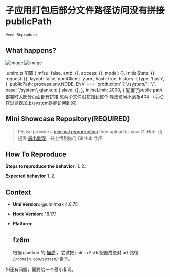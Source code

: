 # 子应用打包后部分文件路径访问没有拼接publicPath

`Need Reproduce`

  <!--
感谢您向我们反馈问题，为了高效的解决问题，我们期望你能提供以下信息：
-->

## What happens?

![image](https://github.com/umijs/umi/assets/35585258/b3dac40e-8a85-452b-baa7-1576704e3bec)
![image](https://github.com/umijs/umi/assets/35585258/fb6c54ca-bfe4-4236-9621-ea681bb16afc)

<!-- A clear and concise description of what the bug is. -->
<!-- 清晰的描述下遇到的问题。-->

.umirc.ts 配置
{
mfsu: false,
antd: {},
access: {},
model: {},
initialState: {},
request: {},
layout: false,
npmClient: 'yarn',
hash: true,
history: {
type: 'hash',
},
publicPath: process.env.NODE_ENV === 'production' ? '/system/' : '/',
base: '/system',
qiankun: {
slave: {},
},
inlineLimit: 2000,
}
配置了public path 部署时大部分页面都有拼接 就两个文件没拼接到这个 导致访问不到报404
（手动在浏览器加上/system是能访问到的）

## Mini Showcase Repository(REQUIRED)

> Please provide a [minimal reproduction](https://stackoverflow.com/help/minimal-reproducible-example) then upload to your GitHub. 请提供 [最小重现](https://stackoverflow.com/help/minimal-reproducible-example)，并上传到你的 GitHub 仓库

<!-- 为节约大家的时间，无复现步骤的 ISSUE 会被关闭，提供之后再 REOPEN -->
<!-- YOUR_REPOSITORY_URL on github or stackbliz -->

## How To Reproduce

**Steps to reproduce the behavior:** 1. 2.

**Expected behavior** 1. 2.

<!-- 请提供复现链接/步骤，错误日志以及相关配置 -->

## Context

- **Umi Version**: @umi/max 4.0.75
- **Node Version**: 18.17.1
- **Platform**:

  ## fz6m

  根据 qiankun 的 [描述](https://qiankun.umijs.org/zh/faq#b-%E4%BD%BF%E7%94%A8-webpack-%E9%9D%99%E6%80%81-publicpath-%E9%85%8D%E7%BD%AE) ，尝试把 `publicPath` 配置成绝对 url 路径 `//domain.com/system/` 看下。

如还有问题，需要给一个最小复现。

